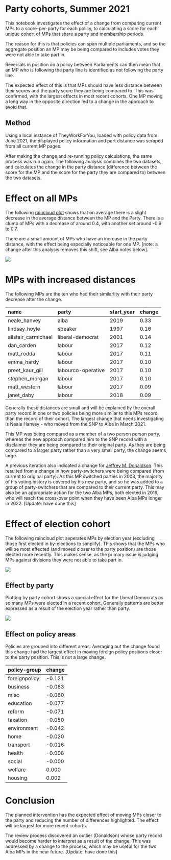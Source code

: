 # Party cohorts, Summer 2021

This notebook investigates the effect of a change from comparing current MPs to a score-per-party for each policy, to calculating a score for each unique cohort of MPs that share a party and membership periods.

The reason for this is that policies can span multiple parliaments, and so the aggregate position an MP may be being compared to includes votes they were not able to take part in. 

Reversals in position on a policy between Parliaments can then mean that an MP who is following the party line is identified as not following the party line.

The expected effect of this is that MPs should have less distance between their scores and the party score they are being compared to. This was confirmed, with the largest effects in most recent cohorts. One MP moving a long way in the opposite direction led to a change in the approach to avoid that.

## Method

Using a local instance of TheyWorkForYou, loaded with policy data from June 2021, the displayed policy information and part distance was scraped from all current MP pages. 

After making the change and re-running policy calculations, the same process was run again. The following analysis combines the two datasets, and calculates the change in the party distance (difference between the score for the MP and the score for the party they are compared to) between the two datasets. 

# Effect on all MPs

The following [raincloud plot](https://wellcomeopenresearch.org/articles/4-63) shows that on average there is a slight decrease in the average distance between the MP and the Party. There is a clump of MPs with a decrease of around 0.4, with another set around -0.6 to 0.7.

There are a small amount of MPs who have an increase in the party distance, with the effect being especially noticeable for one MP. [note: a change after this analysis removes this shift, see Alba notes below].


    
![](_notebook_resources/2021_09_voting_cohorts_6_0.png)
    


# MPs with increased distances

The following MPs are the ten who had their similarlity with their party decrease after the change.





| name | party | start_year | change |
| :--- | :--- | :--- | :--- |
| neale_hanvey | alba | 2019 | 0.33 |
| lindsay_hoyle | speaker | 1997 | 0.16 |
| alistair_carmichael | liberal-democrat | 2001 | 0.14 |
| dan_carden | labour | 2017 | 0.12 |
| matt_rodda | labour | 2017 | 0.11 |
| emma_hardy | labour | 2017 | 0.10 |
| preet_kaur_gill | labourco-operative | 2017 | 0.10 |
| stephen_morgan | labour | 2017 | 0.10 |
| matt_western | labour | 2017 | 0.09 |
| janet_daby | labour | 2018 | 0.09 |




Generally these distances are small and will be explained by the overall party record in one or two policies being more similar to this MPs record than the record of their cohort. The largest change that needs investigating is Neale Hanvey - who moved from the SNP to Alba in March 2021.

This MP was being compared as a member of a two person person party, whereas the new approach compared him to the SNP record with a disclaimer they are being compared to their original party. As they are being compared to a larger party rather than a very small party, the change seems large.

A previous iteration also indicated a change for [Jeffrey M. Donaldson](https://www.theyworkforyou.com/mp/10172/jeffrey_m._donaldson/lagan_valley). This resulted from a change in how party-switchers were being compared (from current to original party). As this MP switched parties in 2003, the majority of his voting history is covered by his new party, and so he was added to a group of party-switchers that are compared to their current party. This may also be an appropriate action for the two Alba MPs, both elected in 2019, who will reach the cross-over point when they have been Alba MPs longer in 2022. [Update: have done this]

# Effect of election cohort

The following raincloud plot seperates MPs by election year (excluding those first elected in by-elections to simplify). This shows that the MPs who will be most effected (and moved closer to the party position) are those elected more recently. This makes sense, as the primary issue is judging MPs against divisions they were not able to take part in. 




    
![](_notebook_resources/2021_09_voting_cohorts_11_0.png)
    


## Effect by party

Plotting by party cohort shows a special effect for the Lberal Democrats as so many MPs were elected in a recent cohort. Generally patterns are better expressed as a result of the election year rather than party.


    
![](_notebook_resources/2021_09_voting_cohorts_13_0.png)
    


## Effect on policy areas

Policies are grouped into different areas. Averaging out the change found this change had the largest effect in moving foreign policy positions closer to the party position. This is not a large change. 





| policy-group | change |
| :--- | :--- |
| foreignpolicy | -0.121 |
| business | -0.083 |
| misc | -0.080 |
| education | -0.077 |
| reform | -0.071 |
| taxation | -0.050 |
| environment | -0.042 |
| home | -0.020 |
| transport | -0.016 |
| health | -0.008 |
| social | -0.000 |
| welfare | 0.000 |
| housing | 0.002 |




# Conclusion

The planned intervention has the expected effect of moving MPs closer to the party and reducing the number of differences highlighted. The effect will be largest for more recent cohorts. 

The review process discovered an outlier (Donaldson) whose party record would become harder to interpret as a result of the change. This was addressed by a change to the process, which may be useful for the two Alba MPs in the near future.  [Update: have done this]
